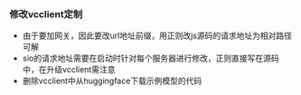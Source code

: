 ### 修改vcclient定制
- 由于要加网关，因此要改url地址前缀，用正则改js源码的请求地址为相对路径可解
- sio的请求地址需要在启动时针对每个服务器进行修改，正则直接写在源码中，在升级vcclient需注意
- 删除vcclient中从huggingface下载示例模型的代码
